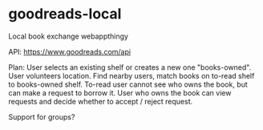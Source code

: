 goodreads-local
===============

Local book exchange webappthingy

API: https://www.goodreads.com/api

Plan:
User selects an existing shelf or creates a new one "books-owned".
User volunteers location.
Find nearby users, match books on to-read shelf to books-owned shelf.
To-read user cannot see who owns the book, but can make a request to borrow it.
User who owns the book can view requests and decide whether to accept / reject request.

Support for groups?
